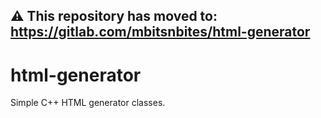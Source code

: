 ## ⚠️ This repository has moved to: https://gitlab.com/mbitsnbites/html-generator

# html-generator
Simple C++ HTML generator classes.
